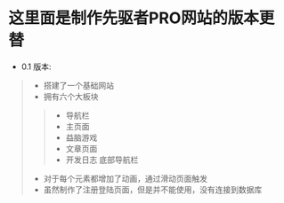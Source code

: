 # 这里面是制作先驱者PRO网站的版本更替

* 0.1 版本:
>    - 搭建了一个基础网站
>    - 拥有六个大板块
>>   - 导航栏
>>   - 主页面
>>   - 益脑游戏
>>   - 文章页面
>>   - 开发日志
>>    底部导航栏
>    - 对于每个元素都增加了动画，通过滑动页面触发
>    - 虽然制作了注册登陆页面，但是并不能使用，没有连接到数据库
